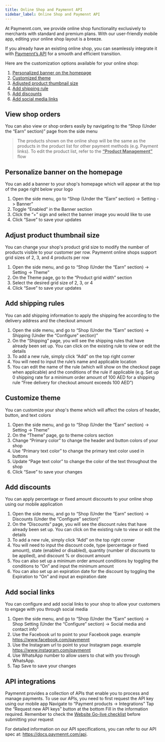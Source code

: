 ```yaml
---
title: Online Shop and Paymennt API
sidebar_label: Online Shop and Paymennt API
---
```


At Paymennt.com, we provide online shop functionality exclusively to merchants with standard and premium plans. With our user-friendly mobile app, editing your online shop layout is a breeze.

If you already have an existing online shop, you can seamlessly integrate it with <ins>[Paymennt’s API](#api-integrations)</ins> for a smooth and efficient transition.

Here are the customization options available for your online shop:

1. [Personalized banner on the homepage](#personalize-banner-on-the-homepage)
2. [Customized theme](#customize-theme)
3. [Adjusted product thumbnail size](#adjust-product-thumbnail-size)
4. [Add shipping rule](#add-shipping-rules)
5. [Add discounts](#add-discounts)
6. [Add social media links](#add-social-links)

## View shop orders

You can also view or shop orders easily by navigating to the “Shop (Under the “Earn” section)” page from the side menu

>The products shown on the online shop will be the same as the products in the product list for other payment methods (e.g. Payment links). To edit the product list, refer to the <ins>**“Product Management”**</ins> flow

## Personalize banner on the homepage

You can add a banner to your shop's homepage which will appear at the top of the page right below your logo

1. Open the side menu, go to “Shop (Under the “Earn” section) -> Setting -> Banner”
2. Toggle “Enabled” in the Banner section
3. Click the “+” sign and select the banner image you would like to use
4. Click “Save” to save your updates

## Adjust product thumbnail size

You can change your shop's product grid size to modify the number of products visible to your customer per row. Paymennt online shops support grid sizes of 2, 3, and 4 products per row

1. Open the side menu, and go to “Shop (Under the “Earn” section) -> Setting -> Theme”
2. On the Theme page, go to the “Product grid width” section
3. Select the desired grid size of 2, 3, or 4
4. Click “Save” to save your updates

## Add shipping rules

You can add shipping information to apply the shipping fee according to the delivery address and the checkout amount

1. Open the side menu, and go to “Shop (Under the “Earn” section) -> Shipping (Under the “Configure” section)”
2. On the “Shipping” page, you will see the shipping rules that have already been set up. You can click on the existing rule to view or edit the details
3. To add a new rule, simply click “Add” on the top right corner
4. You will need to input the rule’s name and applicable location
5. You can edit the name of the rule (which will show on the checkout page when applicable) and the conditions of the rule if applicable (e.g. Set up 0 shipping rate for a minimum order amount of 100 AED for a shipping rule “Free delivery for checkout amount exceeds 100 AED”)

## Customize theme

You can customize your shop's theme which will affect the colors of header, button, and text colors

1. Open the side menu, and go to “Shop (Under the “Earn” section) -> Setting -> Theme”
2. On the “Theme” page, go to theme colors section
3. Change “Primary color” to change the header and button colors of your shop
4. Use “Primary text color” to change the primary text color used in buttons
5. Update “Page text color” to change the color of the text throughout the shop
6. Click “Save” to save your changes

## Add discounts

You can apply percentage or fixed amount discounts to your online shop using our mobile application

1. Open the side menu, and go to “Shop (Under the “Earn” section) -> Discounts (Under the “Configure” section)”
2. On the “Discounts” page, you will see the discount rules that have already been set up. You can click on the existing rule to view or edit the details
3. To add a new rule, simply click “Add” on the top right corner
4. You will need to input the discount code, type (percentage or fixed amount), state (enabled or disabled), quantity (number of discounts to be applied), and discount % or discount amount
5. You can also set up a minimum order amount conditions by toggling the conditions to “On” and input the minimum amount
6. You can also set up an expiration date for the discount by toggling the Expiration to “On” and input an expiration date

## Add social links​

You can configure and add social links to your shop to allow your customers to engage with you through social media

1. Open the side menu, and go to “Shop (Under the “Earn” section) -> Shop Setting (Under the “Configure” section) -> Social media and contact info”
2. Use the Facebook url to point to your Facebook page. example https://www.facebook.com/paymennt
3. Use the Instagram url to point to your Instagram page. example https://www.instagram.com/paymennt
4. Use WhatsApp number to allow users to chat with you through WhatsApp.
5. Tap Save to save your changes

## API integrations

Paymennt provides a collection of APIs that enable you to process and manage payments. To use our APIs, you need to first request the API key using our mobile app
Navigate to “Payment products -> Integrations”
Tap the “Request new API keys” button at the bottom
Fill in the information required.
Remember to check the <ins>Website Go-live checklist</ins> before submitting your request

For detailed information on our API specifications, you can refer to our API spec at: https://docs.paymennt.com/api.
